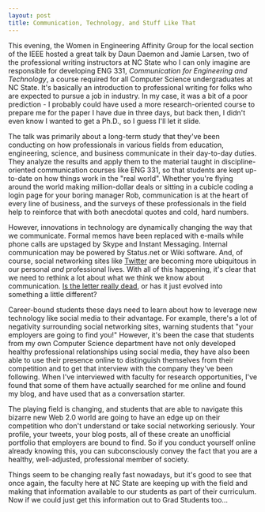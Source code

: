 ```yaml
---
layout: post
title: Communication, Technology, and Stuff Like That
---
```


This evening, the Women in Engineering Affinity Group for the local section of the IEEE hosted a great talk by Daun Daemon and Jamie Larsen, two of the professional writing instructors at NC State who I can only imagine are responsible for developing ENG 331, <em>Communication for Engineering and Technology</em>, a course required for all Computer Science undergraduates at NC State. It's basically an introduction to professional writing for folks who are expected to pursue a job in industry. In my case, it was a bit of a  poor prediction - I probably could have used a more research-oriented course to prepare me for the paper I have due in three days, but back then, I didn't even know I wanted to get a Ph.D., so I guess I'll let it slide.

The talk was primarily about a long-term study that they've been conducting on how professionals in various fields from education, engineering, science, and business communicate in their day-to-day duties. They analyze the results and apply them to the material taught in discipline-oriented communication courses like ENG 331, so that students are kept up-to-date on how things work in the "real world". Whether you're flying around the world making million-dollar deals or sitting in a cubicle coding a login page for your boring manager Rob, communication is at the heart of every line of business, and the surveys of these professionals in the field help to reinforce that with both anecdotal quotes and cold, hard numbers.

However, innovations in technology are dynamically changing the way that we communicate. Formal memos have been replaced with e-mails while phone calls are upstaged by Skype and Instant Messaging. Internal communication may be powered by Status.net or Wiki software. And, of course, social networking sites like <a href="http://isharacomix.org/2012/04/22/on-using-twitter">Twitter</a> are becoming more ubiquitous in our personal <em>and</em> professional lives. With all of this happening, it's clear that we need to rethink a lot about what we think we know about communication. <a href="http://isharacomix.org/2012/02/01/death-of-the-letter">Is the letter really dead</a>, or has it just evolved into something a little different?

Career-bound students these days need to learn about how to leverage new technology like social media to their advantage. For example, there's a lot of negativity surrounding social networking sites, warning students that "your employers are going to find you!" However, it's been the case that students from my own Computer Science department have not only developed healthy professional relationships using social media, they have also been able to use their presence online to distinguish themselves from their competition and to get that interview with the company they've been following. When I've interviewed with faculty for research opportunities, I've found that some of them have actually searched for me online and found my blog, and have used that as a conversation starter.

The playing field is changing, and students that are able to navigate this bizarre new Web 2.0 world are going to have an edge up on their competition who don't understand or take social networking seriously. Your profile, your tweets, your blog posts, all of these create an unofficial portfolio that employers are bound to find. So if you conduct yourself online already knowing this, you can subconsciously convey the fact that you are a healthy, well-adjusted, professional member of society.

Things seem to be changing really fast nowadays, but it's good to see that once again, the faculty here at NC State are keeping up with the field and making that information available to our students as part of their curriculum. Now if we could just get this information out to Grad Students too...
